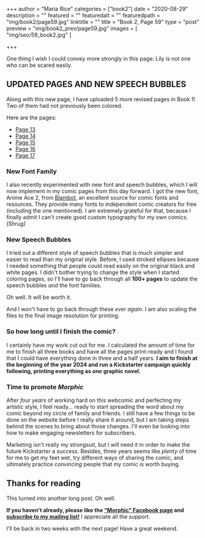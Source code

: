 +++
author = "Maria Rice"
categories = ["book2"]
date = "2020-08-29"
description = ""
featured = ""
featuredalt = ""
featuredpath = "img/book2/page59.jpg"
linktitle = ""
title = "Book 2, Page 59"
type = "post"
preview = "img/book2_prev/page59.jpg"
images = [ "img/seo/59_book2.jpg" ]

+++

One thing I wish I could convey more strongly in this page: Lily is not one who can be scared easily. 

## UPDATED PAGES AND NEW SPEECH BUBBLES

Along with this new page, I have uploaded 5 more revised pages in Book 1! 
Two of them had not previously been colored. 

Here are the pages: 
* [Page 13](https://mcrice123.github.io/morphic/blog/book-1-page-13/)
* [Page 14](https://mcrice123.github.io/morphic/blog/book-1-page-14/)
* [Page 15](https://mcrice123.github.io/morphic/blog/book-1-page-15/)
* [Page 16](https://mcrice123.github.io/morphic/blog/book-1-page-16/)
* [Page 17](https://mcrice123.github.io/morphic/blog/book-1-page-17/)

### New Font Family

I also recently experimented with new font and speech bubbles, which I will now implement in my comic pages from this day forward. 
I got the new font, Anime Ace 2, from [Blambot](https://blambot.com/collections/all-fonts/products/anime-ace-2), an excellent source for comic fonts and resources. 
They provide many fonts to independent comic creators for free (including the one mentioned).
I am extremely grateful for that, because I finally admit I can't create good custom typography for my own comics. _[Shrug]_

### New Speech Bubbles

I tried out a different style of speech bubbles that is much simpler and easier to read than my original style. 
Before, I used stroked ellipses because I needed something that people could read easily on the original black and white pages. 
I didn't bother trying to change the style when I started coloring pages, so I'll have to go back through all **100+ pages** to update the speech bubbles _and_ the font families. 

Oh well. It will be worth it. 

And I won't have to go back through these _ever again_. 
I am also scaling the files to the final image resolution for printing. 

### So how long until I finish the comic?

I certainly have my work cut out for me. 
I calculated the amount of time for me to finish all three books and have all the pages print-ready and I found that I could have everything done in three and a half years. 
**I aim to finish at the beginning of the year 2024 and run a Kickstarter campaign quickly following, printing everything as _one_ graphic novel.** 

### Time to promote _Morphic_

After _four years_ of working hard on this webcomic and perfecting my artistic style, I feel ready...
ready to start spreading the word about my comic beyond my circle of family and friends. 
I still have a few things to be done on the website before I really share it around, but I am taking steps behind the scenes to bring about those changes. 
I'll even be looking into how to make engaging newsletters for subscribers. 

Marketing isn't really my strongsuit, but I will need it in order to make the future Kickstarter a success. 
Besides, three years seems like _plenty_ of time for me to get my feet wet, try different ways of sharing the comic, and ultimately practice _convincing_ people that my comic is worth buying.

## Thanks for reading

This turned into another long post. Oh well. 

**If you haven’t already, please like the [“Morphic” Facebook page](https://www.facebook.com/MorphicGraphicNovel/) and [subscribe to my mailing list!](http://eepurl.com/g8TzPb)**
I appreciate all the support. 

I'll be back in two weeks with the next page! Have a great weekend.